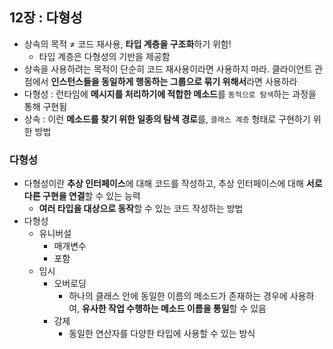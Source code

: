 ## 12장 : 다형성

- 상속의 목적 ≠ 코드 재사용, **타입 계층을 구조화**하기 위함!
    - 타입 계층은 다형성의 기반을 제공함
- 상속을 사용하려는 목적이 단순히 코드 재사용이라면 사용하지 마라. 클라이언트 관점에서 **인스턴스들을 동일하게 행동하는 그룹으로 묶기 위해서**라면 사용하라
- 다형성 : 런타임에 **메시지를 처리하기에 적합한 메소드**를 `동적으로 탐색`하는 과정을 통해 구현됨
- 상속 : 이런 **메소드를 찾기 위한 일종의 탐색 경로**를, `클래스 계층` 형태로 구현하기 위한 방법

### 다형성

- 다형성이란 **추상 인터페이스**에 대해 코드를 작성하고, 추상 인터페이스에 대해 **서로 다른 구현을 연결**할 수 있는 능력
    - **여러 타입을 대상으로 동작**할 수 있는 코드 작성하는 방법
- 다형성
    - 유니버설
        - 매개변수
        - 포함
    - 임시
        - 오버로딩
            - 하나의 클래스 안에 동일한 이름의 메소드가 존재하는 경우에 사용하여, **유사한 작업 수행하는 메소드 이름을 통일**할 수 있음
        - 강제
            - 동일한 연산자를 다양한 타입에 사용할 수 있는 방식
